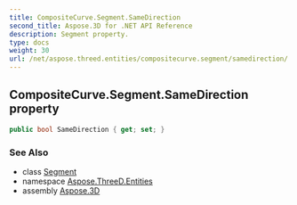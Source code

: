 ```yaml
---
title: CompositeCurve.Segment.SameDirection
second_title: Aspose.3D for .NET API Reference
description: Segment property. 
type: docs
weight: 30
url: /net/aspose.threed.entities/compositecurve.segment/samedirection/
---
```

## CompositeCurve.Segment.SameDirection property

```csharp
public bool SameDirection { get; set; }
```

### See Also

* class [Segment](../)
* namespace [Aspose.ThreeD.Entities](../../compositecurve.segment/)
* assembly [Aspose.3D](../../../)


